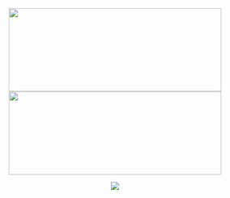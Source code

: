<!--
### Hi there 👋
-->

<p align=center >
    <img width=420 height=165 src="https://github-readme-stats-fork-akd2.vercel.app/api?username=murkney&bg_color=0000&text_color=0cf574&title_color=&icon_color=ffa600&show_icons=true&border_color=afafaf81&border_radius=12" "alt="https://github.com/murkney" />
    <img width=420 height=165 src="https://github-readme-stats.vercel.app/api/top-langs/?username=murkney&layout=compact&bg_color=0000&text_color=0cf574&border_color=afafaf81&border_radius=12" "alt="https://github.com/murkney" />
</p>

<p align=center >
    <img src="https://komarev.com/ghpvc/?username=murkney&color=0cf574" "alt="https://github.com/murkney" />
</p>


<!--
**murkney/murkney** is a ✨ _special_ ✨ repository because its `README.md` (this file) appears on your GitHub profile.

Here are some ideas to get you started:

- 🔭 I’m currently working on ...
- 🌱 I’m currently learning ...
- 👯 I’m looking to collaborate on ...
- 🤔 I’m looking for help with ...
- 💬 Ask me about ...
- 📫 How to reach me: ...
- 😄 Pronouns: ...
- ⚡ Fun fact: ...
-->
